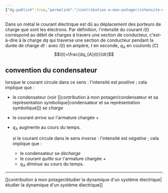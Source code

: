 ```yaml
---
{"dg-publish":true,"permalink":"/contribution-a-mon-potager/intensite-du-courant-electrique/"}
---
```


Dans un métal le courant électrique est dû au déplacement des porteurs de charge que sont les électrons.
Par définition, l'intensité du courant $i(t)$ correspond au débit de charges à travers une section de conducteur, c'est-à-dire à la charge $dq$ qui traverse une section de conducteur pendant la durée de charge $dt$ : avec $i(t)$ en ampère, $t$ en seconde, $q_{A}$ en coulomb ($C$)
$$i(t)=\frac{dq_{A}(t)}{dt}$$
## convention du condensateur
<style>
.container {font-family: sans-serif; text-align: center;}
.button-wrapper button {z-index: 1;height: 40px; width: 100px; margin: 10px;padding: 5px;}
.excalidraw .App-menu_top .buttonList { display: flex;}
.excalidraw-wrapper { height: 800px; margin: 50px; position: relative;}
:root[dir="ltr"] .excalidraw .layer-ui__wrapper .zen-mode-transition.App-menu_bottom--transition-left {transform: none;}
</style><script src="https://unpkg.com/react@17/umd/react.production.min.js"></script><script src="https://unpkg.com/react-dom@17/umd/react-dom.production.min.js"></script><script type="text/javascript" src="https://unpkg.com/@excalidraw/excalidraw@0.12.0/dist/excalidraw.production.min.js"></script><div id="convention_du_condensateurexcalidraw.md1"></div><script>(function(){const InitialData={"type":"excalidraw","version":2,"source":"https://excalidraw.com","elements":[{"type":"freedraw","version":3,"versionNonce":1565707280,"isDeleted":false,"id":"ojficfM6GO4Md9vG9Dgfd","fillStyle":"hachure","strokeWidth":1,"strokeStyle":"solid","roughness":1,"opacity":100,"angle":0,"x":-38.33331298828125,"y":-28.901023864746094,"strokeColor":"#000000","backgroundColor":"transparent","width":0.0001,"height":0.0001,"seed":1849626128,"groupIds":[],"roundness":null,"boundElements":[],"updated":1673724265064,"link":null,"locked":false,"points":[[0,0],[0.0001,0.0001]],"lastCommittedPoint":null,"simulatePressure":true,"pressures":[]},{"type":"freedraw","version":3,"versionNonce":1081515760,"isDeleted":false,"id":"pnAJTFYfucKYR4rdBS186","fillStyle":"hachure","strokeWidth":1,"strokeStyle":"solid","roughness":1,"opacity":100,"angle":0,"x":-101.66665649414062,"y":-28.901023864746094,"strokeColor":"#000000","backgroundColor":"transparent","width":0.0001,"height":0.0001,"seed":1864088816,"groupIds":[],"roundness":null,"boundElements":[],"updated":1673724269360,"link":null,"locked":false,"points":[[0,0],[0.0001,0.0001]],"lastCommittedPoint":null,"simulatePressure":true,"pressures":[]},{"type":"line","version":77,"versionNonce":873167376,"isDeleted":false,"id":"JCMXqnnfWr2Gc_Q-_DgqS","fillStyle":"hachure","strokeWidth":1,"strokeStyle":"solid","roughness":1,"opacity":100,"angle":0,"x":-156.33331298828125,"y":-29.567710876464844,"strokeColor":"#000000","backgroundColor":"transparent","width":80.66665649414062,"height":0,"seed":1216316944,"groupIds":[],"roundness":{"type":2},"boundElements":[],"updated":1673724293281,"link":null,"locked":false,"startBinding":null,"endBinding":null,"lastCommittedPoint":null,"startArrowhead":null,"endArrowhead":null,"points":[[0,0],[80.66665649414062,0]]},{"type":"line","version":27,"versionNonce":1351461104,"isDeleted":false,"id":"q9jjIBUC_UJaanFqzJjnY","fillStyle":"hachure","strokeWidth":1,"strokeStyle":"solid","roughness":1,"opacity":100,"angle":0,"x":-6.33331298828125,"y":-28.23436737060547,"strokeColor":"#000000","backgroundColor":"transparent","width":55.333343505859375,"height":0.666656494140625,"seed":847600,"groupIds":[],"roundness":{"type":2},"boundElements":[],"updated":1673724298215,"link":null,"locked":false,"startBinding":null,"endBinding":null,"lastCommittedPoint":null,"startArrowhead":null,"endArrowhead":null,"points":[[0,0],[-55.333343505859375,-0.666656494140625]]},{"type":"line","version":33,"versionNonce":803154672,"isDeleted":false,"id":"SA4szVnih_NIm3j6qDAJ7","fillStyle":"hachure","strokeWidth":1,"strokeStyle":"solid","roughness":1,"opacity":100,"angle":0,"x":-73.66665649414062,"y":-52.901023864746094,"strokeColor":"#000000","backgroundColor":"transparent","width":0,"height":54.666656494140625,"seed":1959463664,"groupIds":[],"roundness":{"type":2},"boundElements":[],"updated":1673724308651,"link":null,"locked":false,"startBinding":null,"endBinding":null,"lastCommittedPoint":null,"startArrowhead":null,"endArrowhead":null,"points":[[0,0],[0,54.666656494140625]]},{"type":"line","version":59,"versionNonce":367027952,"isDeleted":false,"id":"CU5s4khhyl4KIb-hqIeOF","fillStyle":"hachure","strokeWidth":1,"strokeStyle":"solid","roughness":1,"opacity":100,"angle":0,"x":-62.33331298828125,"y":-50.90105438232422,"strokeColor":"#000000","backgroundColor":"transparent","width":1.33331298828125,"height":52.000030517578125,"seed":556874768,"groupIds":[],"roundness":{"type":2},"boundElements":[],"updated":1673724332232,"link":null,"locked":false,"startBinding":null,"endBinding":null,"lastCommittedPoint":null,"startArrowhead":null,"endArrowhead":null,"points":[[0,0],[1.33331298828125,52.000030517578125]]},{"type":"text","version":3,"versionNonce":486313200,"isDeleted":false,"id":"AOafBDzx","fillStyle":"hachure","strokeWidth":1,"strokeStyle":"solid","roughness":1,"opacity":100,"angle":0,"x":-89,"y":-67.56771087646484,"strokeColor":"#000000","backgroundColor":"transparent","width":13,"height":25,"seed":1900505840,"groupIds":[],"roundness":null,"boundElements":[],"updated":1673724339339,"link":null,"locked":false,"fontSize":20,"fontFamily":1,"text":"+","rawText":"+","baseline":18,"textAlign":"left","verticalAlign":"top","containerId":null,"originalText":"+"},{"type":"text","version":34,"versionNonce":72791280,"isDeleted":false,"id":"2qzvrI0Z","fillStyle":"hachure","strokeWidth":1,"strokeStyle":"solid","roughness":1,"opacity":100,"angle":0,"x":-56.666656494140625,"y":-68.90105438232422,"strokeColor":"#000000","backgroundColor":"transparent","width":9,"height":25,"seed":1343361264,"groupIds":[],"roundness":null,"boundElements":[],"updated":1673724358759,"link":null,"locked":false,"fontSize":20,"fontFamily":1,"text":"-","rawText":"-","baseline":18,"textAlign":"left","verticalAlign":"top","containerId":null,"originalText":"-"},{"type":"image","version":65,"versionNonce":660751888,"isDeleted":false,"id":"mumyQvle","fillStyle":"hachure","strokeWidth":1,"strokeStyle":"solid","roughness":1,"opacity":100,"angle":0,"x":-93.16665649414062,"y":-79.13542938232422,"strokeColor":"#000000","backgroundColor":"transparent","width":19,"height":12,"seed":56671,"groupIds":[],"roundness":null,"boundElements":[],"updated":1673724392721,"link":null,"locked":false,"status":"pending","fileId":"4be02faa2790f46115e2720c2c899bc730e07e83","scale":[1,1]},{"type":"image","version":50,"versionNonce":1893151984,"isDeleted":false,"id":"j39AxTkt","fillStyle":"hachure","strokeWidth":1,"strokeStyle":"solid","roughness":1,"opacity":100,"angle":0,"x":-65.16665649414062,"y":-79.13542938232422,"strokeColor":"#000000","backgroundColor":"transparent","width":19,"height":12,"seed":10675,"groupIds":[],"roundness":null,"boundElements":[],"updated":1673724407204,"link":null,"locked":false,"status":"pending","fileId":"f642eba02894b45d1b475f3152da0182f5ef8977","scale":[1,1]},{"type":"arrow","version":142,"versionNonce":1690805264,"isDeleted":false,"id":"LJbEXkERt3oC_Ipi-1ZAg","fillStyle":"hachure","strokeWidth":1,"strokeStyle":"solid","roughness":1,"opacity":100,"angle":0,"x":-7.828393343677213,"y":22.464506438284207,"strokeColor":"#5c940d","backgroundColor":"transparent","width":125.8382631504634,"height":2.698873808889676,"seed":1812141808,"groupIds":[],"roundness":{"type":2},"boundElements":[],"updated":1673724499441,"link":null,"locked":false,"startBinding":{"elementId":"dLBEhfbm","gap":9.900094696969695,"focus":1.5978215299798868},"endBinding":null,"lastCommittedPoint":null,"startArrowhead":null,"endArrowhead":"arrow","points":[[0,0],[-125.8382631504634,-2.698873808889676]]},{"type":"image","version":153,"versionNonce":98976496,"isDeleted":false,"id":"dLBEhfbm","fillStyle":"hachure","strokeWidth":1,"strokeStyle":"solid","roughness":1,"opacity":100,"angle":0,"x":-44,"y":32.364601135253906,"strokeColor":"#000000","backgroundColor":"transparent","width":72.06060606060606,"height":29,"seed":99157,"groupIds":[],"roundness":null,"boundElements":[{"id":"LJbEXkERt3oC_Ipi-1ZAg","type":"arrow"}],"updated":1673724499440,"link":null,"locked":false,"status":"pending","fileId":"434e98dfe50ca9cb284a4646280cf94e84666735","scale":[1,1]},{"id":"BZwq0EGofxGb8MeHMEg8p","type":"arrow","x":-169,"y":-30.901023864746094,"width":45.33331298828125,"height":2.666656494140625,"angle":0,"strokeColor":"#c92a2a","backgroundColor":"transparent","fillStyle":"hachure","strokeWidth":1,"strokeStyle":"solid","roughness":1,"opacity":100,"groupIds":[],"roundness":{"type":2},"seed":1649975824,"version":76,"versionNonce":1945081360,"isDeleted":false,"boundElements":null,"updated":1673724525241,"link":null,"locked":false,"points":[[0,0],[45.33331298828125,2.666656494140625]],"lastCommittedPoint":null,"startBinding":null,"endBinding":null,"startArrowhead":null,"endArrowhead":"arrow"},{"id":"qcTFIYBI","type":"text","x":-137,"y":-60.567710876464844,"width":12,"height":25,"angle":0,"strokeColor":"#c92a2a","backgroundColor":"transparent","fillStyle":"hachure","strokeWidth":1,"strokeStyle":"solid","roughness":1,"opacity":100,"groupIds":[],"roundness":null,"seed":409817616,"version":3,"versionNonce":823693328,"isDeleted":false,"boundElements":null,"updated":1673724535736,"link":null,"locked":false,"text":"I","rawText":"I","fontSize":20,"fontFamily":1,"textAlign":"left","verticalAlign":"top","baseline":18,"containerId":null,"originalText":"I"},{"id":"PwKVkWtU","type":"text","x":-259,"y":-75.56771087646484,"width":150,"height":25,"angle":0,"strokeColor":"#000000","backgroundColor":"transparent","fillStyle":"hachure","strokeWidth":1,"strokeStyle":"solid","roughness":1,"opacity":100,"groupIds":[],"roundness":null,"seed":1030724336,"version":68,"versionNonce":578322672,"isDeleted":false,"boundElements":null,"updated":1673724555409,"link":null,"locked":false,"text":"sens algébrique","rawText":"sens algébrique","fontSize":20,"fontFamily":1,"textAlign":"left","verticalAlign":"top","baseline":18,"containerId":null,"originalText":"sens algébrique"},{"id":"wqUfPfxQ","type":"text","x":-103,"y":-55.567710876464844,"width":14,"height":25,"angle":0,"strokeColor":"#000000","backgroundColor":"transparent","fillStyle":"hachure","strokeWidth":1,"strokeStyle":"solid","roughness":1,"opacity":100,"groupIds":[],"roundness":null,"seed":1981875440,"version":5,"versionNonce":343443696,"isDeleted":false,"boundElements":null,"updated":1673724563788,"link":null,"locked":false,"text":"A","rawText":"A","fontSize":20,"fontFamily":1,"textAlign":"left","verticalAlign":"top","baseline":18,"containerId":null,"originalText":"A"},{"id":"yfj3kf86","type":"text","x":-44,"y":-52.567710876464844,"width":15,"height":25,"angle":0,"strokeColor":"#000000","backgroundColor":"transparent","fillStyle":"hachure","strokeWidth":1,"strokeStyle":"solid","roughness":1,"opacity":100,"groupIds":[],"roundness":null,"seed":46300176,"version":3,"versionNonce":725121552,"isDeleted":false,"boundElements":null,"updated":1673724566870,"link":null,"locked":false,"text":"B","rawText":"B","fontSize":20,"fontFamily":1,"textAlign":"left","verticalAlign":"top","baseline":18,"containerId":null,"originalText":"B"}],"appState":{"theme":"light","viewBackgroundColor":"#ffffff","currentItemStrokeColor":"#000000","currentItemBackgroundColor":"transparent","currentItemFillStyle":"hachure","currentItemStrokeWidth":1,"currentItemStrokeStyle":"solid","currentItemRoughness":1,"currentItemOpacity":100,"currentItemFontFamily":1,"currentItemFontSize":20,"currentItemTextAlign":"left","currentItemStartArrowhead":null,"currentItemEndArrowhead":"arrow","scrollX":266,"scrollY":315.765625,"zoom":{"value":1},"currentItemRoundness":"round","gridSize":null,"colorPalette":{}},"files":{}};InitialData.scrollToContent=true;App=()=>{const e=React.useRef(null),t=React.useRef(null),[n,i]=React.useState({width:void 0,height:void 0});return React.useEffect(()=>{i({width:t.current.getBoundingClientRect().width,height:t.current.getBoundingClientRect().height});const e=()=>{i({width:t.current.getBoundingClientRect().width,height:t.current.getBoundingClientRect().height})};return window.addEventListener("resize",e),()=>window.removeEventListener("resize",e)},[t]),React.createElement(React.Fragment,null,React.createElement("div",{className:"excalidraw-wrapper",ref:t},React.createElement(ExcalidrawLib.Excalidraw,{ref:e,width:n.width,height:n.height,initialData:InitialData,viewModeEnabled:!0,zenModeEnabled:!0,gridModeEnabled:!1})))},excalidrawWrapper=document.getElementById("convention_du_condensateurexcalidraw.md1");ReactDOM.render(React.createElement(App),excalidrawWrapper);})();</script>
lorsque le courant circule dans ce sens :
l'intensité est *positive* ; cela implique que :
- le condensateur (voir [[contribution à mon potager/condensateur et sa représentation symbolique\|condensateur et sa représentation symbolique]]) se *charge*
- le courant *arrive* sur l'armature chargée +
- $q_{A}$ augmente au cours du temps.

	si le courant circule dans le sens *inverse* :
	l'intensité est *négative* ; cela implique que :
	- le condensateur se *décharge*
	- le courant *quitte* sur l'armature chargée +
	- $q_{A}$ *diminue* au cours du temps.

---
[[contribution à mon potager/étudier la dynamique d'un système électrique\|étudier la dynamique d'un système électrique]]